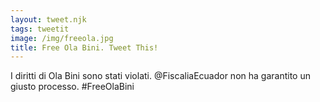 ```yaml
---
layout: tweet.njk
tags: tweetit
image: /img/freeola.jpg
title: Free Ola Bini. Tweet This!
---
```

I diritti di Ola Bini sono stati violati. @FiscaliaEcuador non ha garantito un giusto processo. #FreeOlaBini
